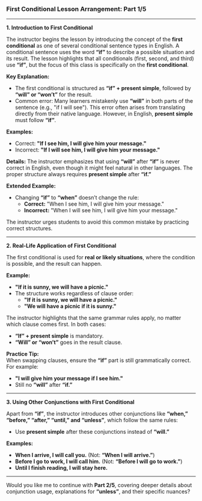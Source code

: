 ### First Conditional Lesson Arrangement: Part 1/5

---

**1. Introduction to First Conditional**

The instructor begins the lesson by introducing the concept of the **first conditional** as one of several conditional sentence types in English. A conditional sentence uses the word **“if”** to describe a possible situation and its result. The lesson highlights that all conditionals (first, second, and third) use **“if”**, but the focus of this class is specifically on the **first conditional**.

**Key Explanation:**

- The first conditional is structured as **“if” + present simple**, followed by **“will” or “won’t”** for the result.
- Common error: Many learners mistakenly use **“will”** in both parts of the sentence (e.g., "if I will see"). This error often arises from translating directly from their native language. However, in English, **present simple** must follow **“if”**.

**Examples:**

- Correct: **"If I see him, I will give him your message."**
- Incorrect: **"If I will see him, I will give him your message."**

**Details:** The instructor emphasizes that using **“will”** after **“if”** is never correct in English, even though it might feel natural in other languages. The proper structure always requires **present simple** after **“if.”**

**Extended Example:**

- Changing **“if”** to **“when”** doesn’t change the rule:
    - **Correct:** "When I see him, I will give him your message."
    - **Incorrect:** "When I will see him, I will give him your message."

The instructor urges students to avoid this common mistake by practicing correct structures.

---

**2. Real-Life Application of First Conditional**

The first conditional is used for **real or likely situations**, where the condition is possible, and the result can happen.

**Example:**

- **"If it is sunny, we will have a picnic."**
- The structure works regardless of clause order:
    - **"If it is sunny, we will have a picnic."**
    - **"We will have a picnic if it is sunny."**

The instructor highlights that the same grammar rules apply, no matter which clause comes first. In both cases:

- **“If” + present simple** is mandatory.
- **“Will” or “won’t”** goes in the result clause.

**Practice Tip:**  
When swapping clauses, ensure the **“if”** part is still grammatically correct. For example:

- **"I will give him your message if I see him."**
- Still no **“will”** after **“if.”**

---

**3. Using Other Conjunctions with First Conditional**

Apart from **“if”**, the instructor introduces other conjunctions like **“when,” “before,” “after,” “until,” and “unless”**, which follow the same rules:

- Use **present simple** after these conjunctions instead of **“will.”**

**Examples:**

- **When I arrive, I will call you.** (Not: **“When I will arrive.”**)
- **Before I go to work, I will call him.** (Not: **“Before I will go to work.”**)
- **Until I finish reading, I will stay here.**

---

Would you like me to continue with **Part 2/5**, covering deeper details about conjunction usage, explanations for **“unless”**, and their specific nuances?